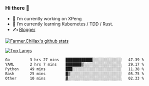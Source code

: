 ### Hi there 👋

- 🔭 I’m currently working on XPeng
- 🌱 I’m currently learning Kubernetes / TDD / Rust.
- ✍️ [Blogger](https://blog.farmer233.top)
<!-- - 🤔 [My Gitee](https://gitee.com/Farmer-chong) -->


[![Farmer.Chillax's github stats](https://github-readme-stats.vercel.app/api?username=FarmerChillax)](https://github.com/anuraghazra/github-readme-stats)

[![Top Langs](https://github-readme-stats.vercel.app/api/top-langs/?username=FarmerChillax&layout=compact&hide=html,css,javascript)](https://github.com/anuraghazra/github-readme-stats)


<a href="https://wakatime.com/@Farmer"> </a>
          <!--START_SECTION:waka-->

```txt
Go         3 hrs 27 mins   ████████████░░░░░░░░░░░░░   47.39 %
YAML       2 hrs 7 mins    ███████▒░░░░░░░░░░░░░░░░░   29.17 %
Python     49 mins         ███░░░░░░░░░░░░░░░░░░░░░░   11.38 %
Bash       25 mins         █▒░░░░░░░░░░░░░░░░░░░░░░░   05.75 %
Other      10 mins         ▓░░░░░░░░░░░░░░░░░░░░░░░░   02.33 %
```

<!--END_SECTION:waka-->



<!--
**Farmer-chong/Farmer-chong** is a ✨ _special_ ✨ repository because its `README.md` (this file) appears on your GitHub profile.

Here are some ideas to get you started:

- 🔭 I’m currently working on ...
- 🌱 I’m currently learning ...
- 👯 I’m looking to collaborate on ...
- 🤔 I’m looking for help with ...
- 💬 Ask me about ...
- 📫 How to reach me: ...
- 😄 Pronouns: ...
- ⚡ Fun fact: ...
-->
